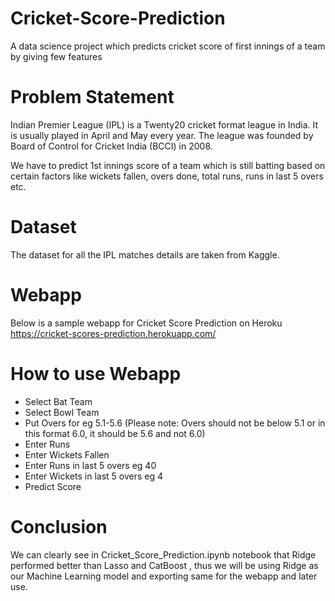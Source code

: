 # Cricket-Score-Prediction
A data science project which predicts cricket score of first innings of a team by giving few features

# Problem Statement

Indian Premier League (IPL) is a Twenty20 cricket format league in India. It is usually played in April and May every year. The league was founded by Board of Control for Cricket India (BCCI) in 2008.

We have to predict 1st innings score of a team which is still batting based on certain factors like wickets fallen, overs done, total runs, runs in last 5 overs etc.

# Dataset

The dataset for all the IPL matches details are taken from Kaggle.

# Webapp

Below is a sample webapp for Cricket Score Prediction on Heroku https://cricket-scores-prediction.herokuapp.com/

# How to use Webapp

* Select Bat Team
* Select Bowl Team
* Put Overs for eg 5.1-5.6 (Please note: Overs should not be below 5.1 or in this format 6.0, it should be 5.6 and not 6.0)
* Enter Runs
* Enter Wickets Fallen 
* Enter Runs in last 5 overs eg 40
* Enter Wickets in last 5 overs eg 4
* Predict Score

# Conclusion

We can clearly see in Cricket_Score_Prediction.ipynb notebook that Ridge performed better than Lasso and CatBoost , 
thus we will be using Ridge as our Machine Learning model and exporting same for the webapp and later use.
